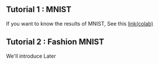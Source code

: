## Tutorial 1 : MNIST

If you want to know the results of MNIST, See this [link(colab)](https://colab.research.google.com/drive/1cDfsA_no_bLmv5S7217nL0UcEd2nZ1Hr?usp=sharing)



## Tutorial 2 : Fashion MNIST

We'll introduce Later
